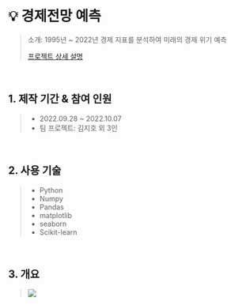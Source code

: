 # :bulb: 경제전망 예측
> 소개: 1995년 ~ 2022년 경제 지표를 분석하여 미래의 경제 위기 예측
> 
> [프로젝트 상세 설명](https://github.com/jh00000/Project_Portfolio/blob/main/1st_Project/%EA%B2%BD%EC%A0%9C%EC%A0%84%EB%A7%9D_%EC%98%88%EC%B8%A1.ipynb)

</br>

## 1. 제작 기간 & 참여 인원
> - 2022.09.28 ~ 2022.10.07
> - 팀 프로젝트: 김지호 외 3인

</br>

## 2. 사용 기술
> - Python
> - Numpy
> - Pandas
> - matplotlib
> - seaborn
> - Scikit-learn

</br>

## 3. 개요
> ![](https://user-images.githubusercontent.com/111859093/219286521-a0bb5da1-dea6-490c-84df-142f218093e4.JPG)
